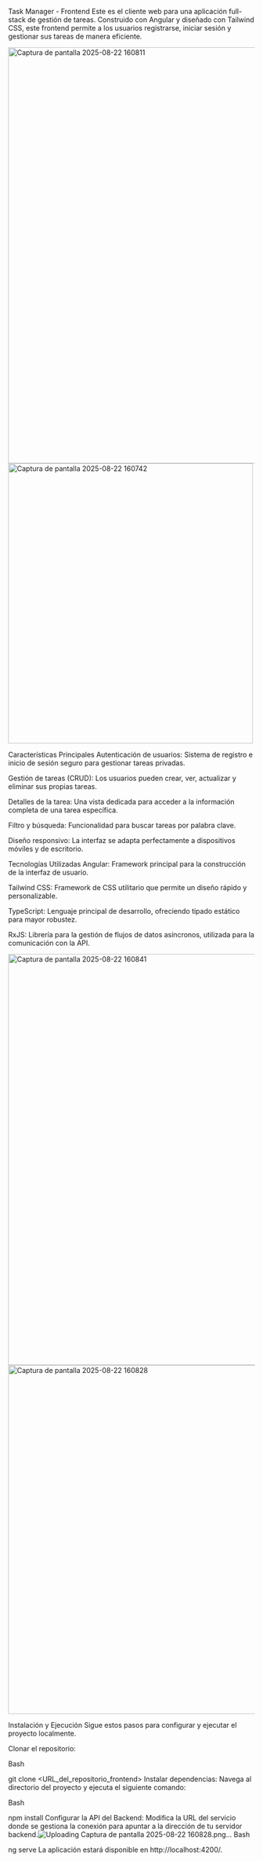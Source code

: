 Task Manager - Frontend
Este es el cliente web para una aplicación full-stack de gestión de tareas. Construido con Angular y diseñado con Tailwind CSS, este frontend permite a los usuarios registrarse, iniciar sesión y gestionar sus tareas de manera eficiente.

<img width="1081" height="848" alt="Captura de pantalla 2025-08-22 160811" src="https://github.com/user-attachments/assets/d605b385-a557-4648-ac56-e1eb40ff2ee2" />
<img width="500" height="571" alt="Captura de pantalla 2025-08-22 160742" src="https://github.com/user-attachments/assets/36091579-7a88-4e2a-a7ec-2b586b204bb6" />


Características Principales
Autenticación de usuarios: Sistema de registro e inicio de sesión seguro para gestionar tareas privadas.

Gestión de tareas (CRUD): Los usuarios pueden crear, ver, actualizar y eliminar sus propias tareas.

Detalles de la tarea: Una vista dedicada para acceder a la información completa de una tarea específica.

Filtro y búsqueda: Funcionalidad para buscar tareas por palabra clave.

Diseño responsivo: La interfaz se adapta perfectamente a dispositivos móviles y de escritorio.

Tecnologías Utilizadas
Angular: Framework principal para la construcción de la interfaz de usuario.

Tailwind CSS: Framework de CSS utilitario que permite un diseño rápido y personalizable.

TypeScript: Lenguaje principal de desarrollo, ofreciendo tipado estático para mayor robustez.

RxJS: Librería para la gestión de flujos de datos asíncronos, utilizada para la comunicación con la API.

<img width="760" height="838" alt="Captura de pantalla 2025-08-22 160841" src="https://github.com/user-attachments/assets/4f5705d6-39db-4bfa-83c7-55bff8125d0a" />
<img width="719" height="711" alt="Captura de pantalla 2025-08-22 160828" src="https://github.com/user-attachments/assets/749a244a-d365-4d62-a69d-180591671ec9" />


Instalación y Ejecución
Sigue estos pasos para configurar y ejecutar el proyecto localmente.

Clonar el repositorio:

Bash

git clone <URL_del_repositorio_frontend>
Instalar dependencias:
Navega al directorio del proyecto y ejecuta el siguiente comando:

Bash

npm install
Configurar la API del Backend:
Modifica la URL del servicio donde se gestiona la conexión para apuntar a la dirección de tu servidor backend.![Uploading Captura de pantalla 2025-08-22 160828.png…]()
Bash

ng serve
La aplicación estará disponible en http://localhost:4200/.



